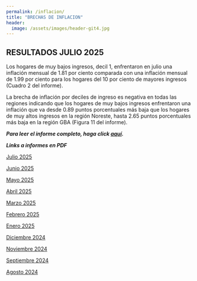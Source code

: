 ```yaml
---
permalink: /inflacion/
title: "BRECHAS DE INFLACION"
header:
  image: /assets/images/header-git4.jpg
---
```


## RESULTADOS JULIO 2025

Los hogares de muy bajos ingresos, decil 1, enfrentaron en julio una inflación mensual de 1.81 por ciento comparada con una inflación mensual de 1.99 por ciento para los hogares del 10 por ciento de mayores ingresos (Cuadro 2 del informe).

La brecha de inflación por deciles de ingreso es negativa en todas las regiones indicando que los hogares de muy bajos ingresos enfrentaron una inflación que va desde 0.89 puntos porcentuales más baja que los hogares de muy altos ingresos en la región Noreste, hasta 2.65 puntos porcentuales más baja en la región GBA (Figura 11 del informe).

***Para leer el informe completo, haga click [aquí](https://mrozada.github.io/brechas/).***


***Links a informes en PDF***

[Julio 2025](https://github.com/mrozada/mrozada.github.io/blob/master/assets/pdf/BRECHAS%20DE%20INFLACION%20-%202025-07.pdf)

[Junio 2025](https://github.com/mrozada/mrozada.github.io/blob/master/assets/pdf/BRECHAS%20DE%20INFLACION%20-%202025-06.pdf)

[Mayo 2025](https://github.com/mrozada/mrozada.github.io/blob/master/assets/pdf/BRECHAS%20DE%20INFLACION%20-%202025-05.pdf)

[Abril 2025](https://github.com/mrozada/mrozada.github.io/blob/master/assets/pdf/BRECHAS%20DE%20INFLACION%20-%202025-04.pdf)

[Marzo 2025](https://github.com/mrozada/mrozada.github.io/blob/master/assets/pdf/BRECHAS%20DE%20INFLACION%20-%202025-03.pdf)

[Febrero 2025](https://github.com/mrozada/mrozada.github.io/blob/master/assets/pdf/BRECHAS%20DE%20INFLACION%20-%202025-02.pdf)

[Enero 2025](https://github.com/mrozada/mrozada.github.io/blob/master/assets/pdf/BRECHAS%20DE%20INFLACION%20-%202025-01.pdf)

[Diciembre 2024](https://github.com/mrozada/mrozada.github.io/blob/master/assets/pdf/BRECHAS%20DE%20INFLACION%20-%202024-12.pdf)

[Noviembre 2024](https://github.com/mrozada/mrozada.github.io/blob/master/assets/pdf/BRECHAS%20DE%20INFLACION%20-%202024-11.pdf)

[Septiembre 2024](https://github.com/mrozada/mrozada.github.io/blob/master/assets/pdf/BRECHAS%20DE%20INFLACION%20-%202024-09.pdf)

[Agosto 2024](https://github.com/mrozada/mrozada.github.io/blob/master/assets/pdf/BRECHAS%20DE%20INFLACION%20-%202024-08.pdf)